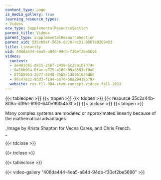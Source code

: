 ```yaml
---
content_type: page
is_media_gallery: true
learning_resource_types:
- Videos
ocw_type: SupplementalResourceSection
parent_title: Videos
parent_type: SupplementalResourceSection
parent_uid: 53bcb5ef-562b-8c20-bc21-9567e0269453
title: Linearity
uid: 408da444-4ea5-a84d-94db-f30ef2be5696
videos:
  content:
  - ae481c61-de15-266f-2458-5c29a1b79749
  - 0a16b964-0fac-e725-a189-89a8593cf0a0
  - 875b5953-2877-8348-85b8-13d361636d60
  - 96c47832-95d3-f194-6670-58829419579a
  website: res-tll-004-stem-concept-videos-fall-2013
---
```


{{< tableopen >}}
{{< tropen >}}
{{< tdopen >}}
{{< resource 35c2a44b-809a-d39d-6f90-640e1635453f >}}
{{< tdclose >}}
{{< tdopen >}}


Many complex systems are modeled or approximated linearly because of the mathematical advantages.

_Image by Krista Shapton for Vecna Cares, and Chris French.  
_


{{< tdclose >}}

{{< trclose >}}

{{< tableclose >}}

{{< video-gallery "408da444-4ea5-a84d-94db-f30ef2be5696" >}}

